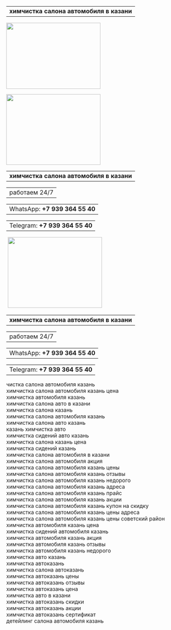 <table>
<tbody>
<tr>
<td><strong> химчистка салона автомобиля в казани</strong></td>
</tr>
</tbody>
</table>
<p><img src="https://pro-service.cat/upload/images/limpieza%20tapiceria%20barcelona.jpg" alt="" width="250" height="176" /></p>
<p><img src="https://i.simpalsmedia.com/999.md/BoardImages/900x900/f7964486494d82bccea3c24abd3def7e.jpg" alt="" width="250" height="188" /></p>
<table>
<tbody>
<tr>
<td><strong>химчистка салона автомобиля в казани</strong></td>
</tr>
</tbody>
</table>
<table>
<tbody>
<tr>
<td style="text-align: center;">работаем 24/7</td>
</tr>
</tbody>
</table>
<table>
<tbody>
<tr>
<td>WhatsApp: <strong>+7 939 364 55 40</strong></td>
</tr>
</tbody>
</table>
<table>
<tbody>
<tr>
<td>Telegram: <strong>+7 939 364 55 40</strong></td>
</tr>
</tbody>
</table>
<p>&nbsp;<img src="https://moikabegunitsy.ru/img/art/33/6.jpg" alt="" width="250" height="188" /></p>
<table>
<tbody>
<tr>
<td><strong>химчистка салона автомобиля в казани</strong></td>
</tr>
</tbody>
</table>
<table>
<tbody>
<tr>
<td>работаем 24/7</td>
</tr>
</tbody>
</table>
<table>
<tbody>
<tr>
<td>WhatsApp: <strong>+7 939 364 55 40</strong></td>
</tr>
</tbody>
</table>
<table>
<tbody>
<tr>
<td>Telegram: <strong>+7 939 364 55 40</strong></td>
</tr>
</tbody>
</table>
<p>чистка салона автомобиля казань<br />химчистка салона автомобиля казань цена<br />химчистка автомобиля казань<br />химчистка салона авто в казани<br />химчистка салона казань<br />химчистка салона автомобиля казань<br />химчистка салона авто казань<br />казань химчистка авто<br />химчистка сидений авто казань<br />химчистка салона казань цена<br />химчистка сидений казань<br />химчистка салона автомобиля в казани<br />химчистка салона автомобиля акция<br />химчистка салона автомобиля казань цены<br />химчистка салона автомобиля казань отзывы<br />химчистка салона автомобиля казань недорого<br />химчистка салона автомобиля казань адреса<br />химчистка салона автомобиля казань прайс<br />химчистка салона автомобиля казань акции<br />химчистка салона автомобиля казань купон на скидку<br />химчистка салона автомобиля казань цены адреса<br />химчистка салона автомобиля казань цены советский район<br />химчистка автомобиля казань цена<br />химчистка сидений автомобиля казань<br />химчистка автомобиля казань акция<br />химчистка автомобиля казань отзывы<br />химчистка автомобиля казань недорого<br />химчистка авто казань<br />химчистка автоказань<br />химчистка салона автоказань<br />химчистка автоказань цены<br />химчистка автоказань отзывы<br />химчистка автоказань цена<br />химчистка авто в казани<br />химчистка автоказань скидки<br />химчистка автоказань акции<br />химчистка автоказань сертификат<br />детейлинг салона автомобиля казань</p>
